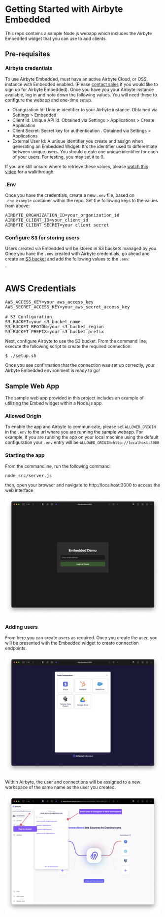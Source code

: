 # Getting Started with Airbyte Embedded

This repo contains a sample Node.js webapp which includes the Airbyte Embedded widget that you can use to add clients. 

## Pre-requisites

### Airbyte credentials
To use Airbyte Embedded, must have an active Airbyte Cloud, or OSS, instance with Embedded enabled. (Please [contact sales](https://share.hsforms.com/2uRdBz9VoTWiCtjECzRYgawcvair) if you would like to sign up for Airbyte Embedded).
Once you have you your Airbyte instance available, log in and note down the following values. You will need these to configure the webapp and one-time setup.

- Orangization Id: Unique identifier to your Airbyte instance. Obtained via Settings > Embedded
- Client Id: Unique API id. Obtained via Settings > Applications > Create Application
- Client Secret: Secret key for authentication . Obtained via Settings > Applications 
- External User Id: A unique identifier you create and assign when generating an Embedded Widget. It's the identifier used to differentiate between unique users. You should create one unique identifier for each of your users. For testing, you may set it to 0.

If you are still unsure where to retrieve these values, please [watch this video](https://youtu.be/H6ik3HAj0iY) for a walkthrough.


### .Env
Once you have the credentials, create a new `.env` file, based on `.env.example` container within the repo. Set the following keys to the values from above:

<pre>
AIRBYTE_ORGANIZATION_ID=your_organization_id
AIRBYTE_CLIENT_ID=your_client_id
AIRBYTE_CLIENT_SECRET=your_client_secret
</pre>

### Configure S3 for storing users
Users created via Embedded will be stored in S3 buckets managed by you. Once you have the `.env` created with Airbyte credentials, go ahead and create an [S3 bucket](https://docs.aws.amazon.com/AmazonS3/latest/userguide/GetStartedWithS3.html) and add the following values to the `.env`:

`
# AWS Credentials
<pre>
AWS_ACCESS_KEY=your_aws_access_key
AWS_SECRET_ACCESS_KEY=your_aws_secret_access_key

# S3 Configuration
S3_BUCKET=your_s3_bucket_name
S3_BUCKET_REGION=your_s3_bucket_region
S3_BUCKET_PREFIX=your_s3_bucket_prefix
</pre>

Next, configure Airbyte to use the S3 bucket. From the command line, execute the following script to create the required connection:

<pre>
$ ./setup.sh
</pre>

Once you see confirmation that the connection was set up correctly, your Airbyte Embedded environment is ready to go!

## Sample Web App
The sample web app provided in this project includes an example of utilizing the Embed widget within a Node.js app. 

### Allowed Origin
To enable the app and Airbyte to communicate, please set `ALLOWED_ORIGIN` in the `.env` to the url where you are running the sample webapp. For example, if you are running the app on your local machine using the default configuration your `.env` entry will be `ALLOWED_ORIGIN=http://localhost:3000`


### Starting the app
From the commandline, run the following command:

<pre>
node src/server.js
</pre>

then, open your browser and navigate to http://localhost:3000 to access the web interface

![Web app home](homepage.png)


### Adding users
From here you can create users as required. Once you create the user, you will be presented with the Embedded widget to create connection endpoints. 

![Embedded widget running in webapp](embed-wiget-screenshot.png)

Within Airbyte, the user and connections will be assigned to a new workspace of the same name as the user you created. 

![Changing Workspaces](workspaces.png)


